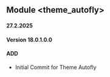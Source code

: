 ## Module <theme_autofly>

#### 27.2.2025
#### Version 18.0.1.0.0
#### ADD

- Initial Commit for Theme Autofly 
